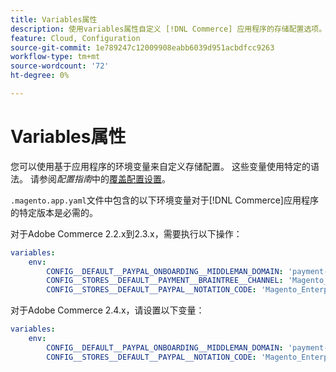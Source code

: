 ```yaml
---
title: Variables属性
description: 使用variables属性自定义 [!DNL Commerce] 应用程序的存储配置选项。
feature: Cloud, Configuration
source-git-commit: 1e789247c12009908eabb6039d951acbdfcc9263
workflow-type: tm+mt
source-wordcount: '72'
ht-degree: 0%

---
```


# Variables属性

您可以使用基于应用程序的环境变量来自定义存储配置。 这些变量使用特定的语法。 请参阅&#x200B;_配置指南_&#x200B;中的[覆盖配置设置](https://experienceleague.adobe.com/docs/commerce-operations/configuration-guide/paths/override-config-settings.html)。

`.magento.app.yaml`文件中包含的以下环境变量对于[!DNL Commerce]应用程序的特定版本是必需的。

对于Adobe Commerce 2.2.x到2.3.x，需要执行以下操作：

```yaml
variables:
    env:
        CONFIG__DEFAULT__PAYPAL_ONBOARDING__MIDDLEMAN_DOMAIN: 'payment-broker.magento.com'
        CONFIG__STORES__DEFAULT__PAYMENT__BRAINTREE__CHANNEL: 'Magento_Enterprise_Cloud_BT'
        CONFIG__STORES__DEFAULT__PAYPAL__NOTATION_CODE: 'Magento_Enterprise_Cloud'
```

对于Adobe Commerce 2.4.x，请设置以下变量：

```yaml
variables:
    env:
        CONFIG__DEFAULT__PAYPAL_ONBOARDING__MIDDLEMAN_DOMAIN: 'payment-broker.magento.com'
        CONFIG__STORES__DEFAULT__PAYPAL__NOTATION_CODE: 'Magento_Enterprise_Cloud'
```
